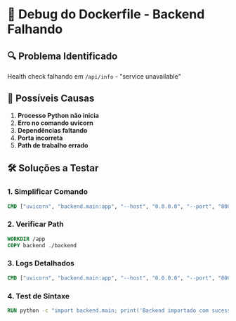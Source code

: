 # 🚨 Debug do Dockerfile - Backend Falhando

## 🔍 Problema Identificado
Health check falhando em `/api/info` - "service unavailable"

## 🎯 Possíveis Causas
1. **Processo Python não inicia**
2. **Erro no comando uvicorn**
3. **Dependências faltando**
4. **Porta incorreta**
5. **Path de trabalho errado**

## 🛠️ Soluções a Testar

### 1. Simplificar Comando
```dockerfile
CMD ["uvicorn", "backend.main:app", "--host", "0.0.0.0", "--port", "8000"]
```

### 2. Verificar Path
```dockerfile
WORKDIR /app
COPY backend ./backend
```

### 3. Logs Detalhados
```dockerfile
CMD ["uvicorn", "backend.main:app", "--host", "0.0.0.0", "--port", "8000", "--log-level", "debug"]
```

### 4. Test de Sintaxe
```dockerfile
RUN python -c "import backend.main; print('Backend importado com sucesso')"
```